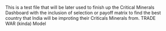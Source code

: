 This is a test file that will be later used to finish up the Critical Minerals Dashboard with the inclusion of selection or payoff matrix to find the best country that India will be improting their Criticals Minerals from.
TRADE WAR (kinda) Model
